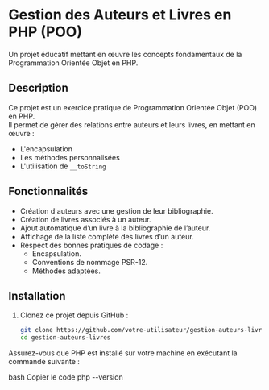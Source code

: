 # Gestion des Auteurs et Livres en PHP (POO)
Un projet éducatif mettant en œuvre les concepts fondamentaux de la Programmation Orientée Objet en PHP.

## Description
Ce projet est un exercice pratique de Programmation Orientée Objet (POO) en PHP.  
Il permet de gérer des relations entre auteurs et leurs livres, en mettant en œuvre :
- L'encapsulation
- Les méthodes personnalisées
- L'utilisation de `__toString`

## Fonctionnalités
- Création d'auteurs avec une gestion de leur bibliographie.
- Création de livres associés à un auteur.
- Ajout automatique d’un livre à la bibliographie de l’auteur.
- Affichage de la liste complète des livres d’un auteur.
- Respect des bonnes pratiques de codage :
  - Encapsulation.
  - Conventions de nommage PSR-12.
  - Méthodes adaptées.

## Installation
1. Clonez ce projet depuis GitHub :
   ```bash
   git clone https://github.com/votre-utilisateur/gestion-auteurs-livres.git
   cd gestion-auteurs-livres

Assurez-vous que PHP est installé sur votre machine en exécutant la commande suivante :

bash
Copier le code
php --version





